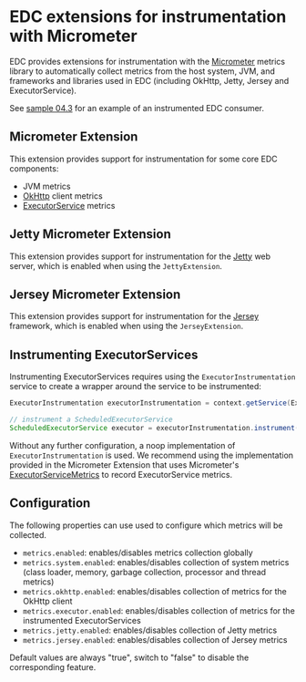 # EDC extensions for instrumentation with Micrometer

EDC provides extensions for instrumentation with the [Micrometer](https://micrometer.io/) metrics library to automatically collect metrics from the host system, JVM, and frameworks and libraries used in EDC (including OkHttp, Jetty, Jersey and ExecutorService).

See [sample 04.3](../samples/04.3-open-telemetry) for an example of an instrumented EDC consumer. 

## Micrometer Extension

This extension provides support for instrumentation for some core EDC components:
- JVM metrics
- [OkHttp](https://square.github.io/okhttp/) client metrics
- [ExecutorService](https://docs.oracle.com/en/java/javase/11/docs/api/java.base/java/util/concurrent/ExecutorService.html) metrics

## Jetty Micrometer Extension

This extension provides support for instrumentation for the [Jetty](https://www.eclipse.org/jetty/) web server, which is enabled when using the `JettyExtension`.

## Jersey Micrometer Extension

This extension provides support for instrumentation for the [Jersey](https://eclipse-ee4j.github.io/jersey/) framework, which is enabled when using the `JerseyExtension`.

## Instrumenting ExecutorServices

Instrumenting ExecutorServices requires using the `ExecutorInstrumentation` service to create a wrapper around the service to be instrumented:

```java
ExecutorInstrumentation executorInstrumentation = context.getService(ExecutorInstrumentation.class);

// instrument a ScheduledExecutorService
ScheduledExecutorService executor = executorInstrumentation.instrument(Executors.newScheduledThreadPool(10), "name");
```

Without any further configuration, a noop implementation of `ExecutorInstrumentation` is used. We recommend using the implementation provided in the Micrometer Extension that uses Micrometer's [ExecutorServiceMetrics](https://github.com/micrometer-metrics/micrometer/blob/main/micrometer-core/src/main/java/io/micrometer/core/instrument/binder/jvm/ExecutorServiceMetrics.java) to record ExecutorService metrics.

## Configuration

The following properties can use used to configure which metrics will be collected.

- `metrics.enabled`: enables/disables metrics collection globally
- `metrics.system.enabled`: enables/disables collection of system metrics (class loader, memory, garbage collection, processor and thread metrics)
- `metrics.okhttp.enabled`: enables/disables collection of metrics for the OkHttp client
- `metrics.executor.enabled`: enables/disables collection of metrics for the instrumented ExecutorServices
- `metrics.jetty.enabled`: enables/disables collection of Jetty metrics
- `metrics.jersey.enabled`: enables/disables collection of Jersey metrics

Default values are always "true", switch to "false" to disable the corresponding feature.
